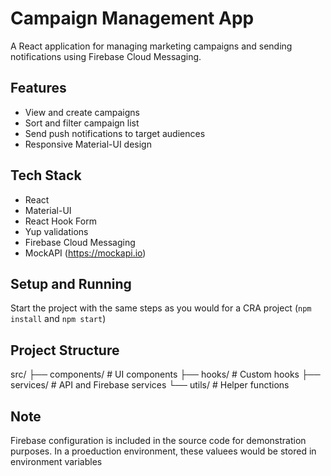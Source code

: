 # Campaign Management App

A React application for managing marketing campaigns and sending notifications using Firebase Cloud Messaging.

## Features

- View and create campaigns
- Sort and filter campaign list
- Send push notifications to target audiences
- Responsive Material-UI design

## Tech Stack

- React
- Material-UI
- React Hook Form
- Yup validations
- Firebase Cloud Messaging
- MockAPI (https://mockapi.io)

## Setup and Running

Start the project with the same steps as you would for a CRA project (`npm install` and `npm start`)

## Project Structure
src/
├── components/     # UI components
├── hooks/         # Custom hooks
├── services/      # API and Firebase services
└── utils/         # Helper functions

## Note
Firebase configuration is included in the source code for demonstration purposes. In a proeduction environment, these valuees would be stored in  environment variables